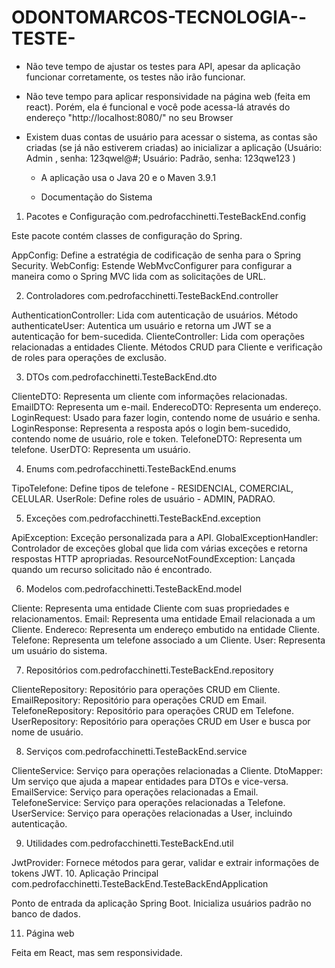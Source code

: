 # ODONTOMARCOS-TECNOLOGIA--TESTE-

- Não teve tempo de ajustar os testes para API, apesar da aplicação funcionar corretamente, os testes não irão funcionar.

- Não teve tempo para aplicar responsividade na página web (feita em react). Porém, ela é funcional e você pode acessa-lá através do endereço "http://localhost:8080/" no seu Browser

- Existem duas contas de usuário para acessar o sistema, as contas são criadas (se já não estiverem criadas) ao inicializar a aplicação
  (Usuário: Admin , senha: 123qwel@#; Usuário: Padrão, senha: 123qwe123 )

  - A aplicação usa o Java 20 e o Maven 3.9.1
 
  - Documentação do Sistema
1. Pacotes e Configuração
com.pedrofacchinetti.TesteBackEnd.config

Este pacote contém classes de configuração do Spring.

AppConfig: Define a estratégia de codificação de senha para o Spring Security.
WebConfig: Estende WebMvcConfigurer para configurar a maneira como o Spring MVC lida com as solicitações de URL.

2. Controladores
com.pedrofacchinetti.TesteBackEnd.controller

AuthenticationController: Lida com autenticação de usuários.
Método authenticateUser: Autentica um usuário e retorna um JWT se a autenticação for bem-sucedida.
ClienteController: Lida com operações relacionadas a entidades Cliente.
Métodos CRUD para Cliente e verificação de roles para operações de exclusão.

3. DTOs
com.pedrofacchinetti.TesteBackEnd.dto

ClienteDTO: Representa um cliente com informações relacionadas.
EmailDTO: Representa um e-mail.
EnderecoDTO: Representa um endereço.
LoginRequest: Usado para fazer login, contendo nome de usuário e senha.
LoginResponse: Representa a resposta após o login bem-sucedido, contendo nome de usuário, role e token.
TelefoneDTO: Representa um telefone.
UserDTO: Representa um usuário.

4. Enums
com.pedrofacchinetti.TesteBackEnd.enums

TipoTelefone: Define tipos de telefone - RESIDENCIAL, COMERCIAL, CELULAR.
UserRole: Define roles de usuário - ADMIN, PADRAO.

5. Exceções
com.pedrofacchinetti.TesteBackEnd.exception

ApiException: Exceção personalizada para a API.
GlobalExceptionHandler: Controlador de exceções global que lida com várias exceções e retorna respostas HTTP apropriadas.
ResourceNotFoundException: Lançada quando um recurso solicitado não é encontrado.

6. Modelos
com.pedrofacchinetti.TesteBackEnd.model

Cliente: Representa uma entidade Cliente com suas propriedades e relacionamentos.
Email: Representa uma entidade Email relacionada a um Cliente.
Endereco: Representa um endereço embutido na entidade Cliente.
Telefone: Representa um telefone associado a um Cliente.
User: Representa um usuário do sistema.

7. Repositórios
com.pedrofacchinetti.TesteBackEnd.repository

ClienteRepository: Repositório para operações CRUD em Cliente.
EmailRepository: Repositório para operações CRUD em Email.
TelefoneRepository: Repositório para operações CRUD em Telefone.
UserRepository: Repositório para operações CRUD em User e busca por nome de usuário.

8. Serviços
com.pedrofacchinetti.TesteBackEnd.service

ClienteService: Serviço para operações relacionadas a Cliente.
DtoMapper: Um serviço que ajuda a mapear entidades para DTOs e vice-versa.
EmailService: Serviço para operações relacionadas a Email.
TelefoneService: Serviço para operações relacionadas a Telefone.
UserService: Serviço para operações relacionadas a User, incluindo autenticação.

9. Utilidades
com.pedrofacchinetti.TesteBackEnd.util

JwtProvider: Fornece métodos para gerar, validar e extrair informações de tokens JWT.
10. Aplicação Principal
com.pedrofacchinetti.TesteBackEnd.TesteBackEndApplication

Ponto de entrada da aplicação Spring Boot.
Inicializa usuários padrão no banco de dados.

11. Página web

Feita em React, mas sem responsividade.
